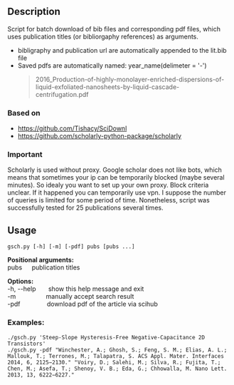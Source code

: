 ## Description
Script for batch download of bib files and corresponding pdf files, which uses publication titles (or bibliorgaphy references) as arguments.
- bibligraphy and publication url are automatically appended to the lit.bib file
- Saved pdfs are automatically named: year_name(delimeter = '-')  
    >2016_Production-of-highly-monolayer-enriched-dispersions-of-liquid-exfoliated-nanosheets-by-liquid-cascade-centrifugation.pdf

### Based on
- https://github.com/Tishacy/SciDownl
- https://github.com/scholarly-python-package/scholarly

### Important
Scholarly is used without proxy. Google scholar does not like bots, which means that sometimes your ip can be temporarily blocked (maybe several minutes). So idealy you want to set up your own proxy. Block criteria unclear. If it happened you can temporarily use vpn. I suppose the number of queries is limited for some period of time. Nonetheless, script was successfully tested for 25 publications several times.


## Usage 
    gsch.py [-h] [-m] [-pdf] pubs [pubs ...]

__Positional arguments:__  
    pubs  &emsp;     publication titles  

__Options:__  
-h, --help&emsp;&emsp;show this help message and exit  
-m    &emsp;&emsp; &emsp; &emsp;manually accept search result  
-pdf &emsp;&emsp;&emsp;&emsp;download pdf of the article via scihub  

### Examples:

    ./gsch.py 'Steep-Slope Hysteresis-Free Negative-Capacitance 2D Transistors'
    ./gsch.py -pdf "Winchester, A.; Ghosh, S.; Feng, S. M.; Elias, A. L.; Mallouk, T.; Terrones, M.; Talapatra, S. ACS Appl. Mater. Interfaces 2014, 6, 2125−2130." "Voiry, D.; Salehi, M.; Silva, R.; Fujita, T.; Chen, M.; Asefa, T.; Shenoy, V. B.; Eda, G.; Chhowalla, M. Nano Lett. 2013, 13, 6222−6227."
